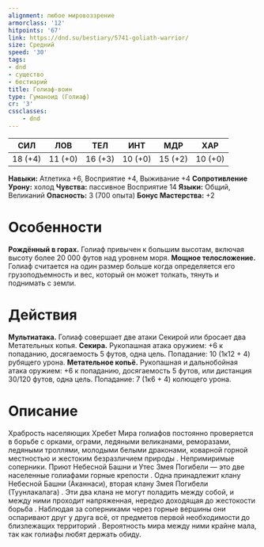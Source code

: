 ```yaml
---
alignment: любое мировоззрение
armorclass: '12'
hitpoints: '67'
link: https://dnd.su/bestiary/5741-goliath-warrior/
size: Средний
speed: '30'
tags:
- dnd
- существо
- бестиарий
title: Голиаф-воин
type: Гуманоид (Голиаф)
cr: '3'
cssclasses:
    - dnd
---
```



| СИЛ | ЛОВ | ТЕЛ | ИНТ | МДР | ХАР |
|---|---|---|---|---|---|
| 18 (+4) | 11 (+0) | 16 (+3) | 10 (+0) | 15 (+2) | 10 (+0) |
**Навыки:** Атлетика +6, Восприятие +4, Выживание +4
**Сопротивление Урону:** холод
**Чувства:** пассивное Восприятие 14
**Языки:** Общий, Великаний
**Опасность:** 3 (700 опыта)
**Бонус Мастерства:** +2


# Особенности
**Рождённый в горах.** Голиаф привычен к большим высотам, включая высоту более 20 000 футов над уровнем моря.
**Мощное телосложение.** Голиаф считается на один размер больше когда определяется его грузоподъемность и вес, который он может толкать, тянуть и поднимать с земли.


# Действия
**Мультиатака.** Голиаф совершает две атаки Секирой или бросает два Метательных копья.
**Секира.** Рукопашная атака оружием: +6 к попаданию, досягаемость 5 футов, одна цель. Попадание: 10 (1к12 + 4) рубящего урона.
**Метательное копьё.** Рукопашная и дальнобойная атака оружием: +6 к попаданию, досягаемость 5 футов, или дистанция 30/120 футов, одна цель. Попадание: 7 (1к6 + 4) колющего урона.


# Описание
Храбрость населяющих Хребет Мира голиафов постоянно проверяется в борьбе с орками, ограми, ледяными великанами, реморазами, ледяными троллями, молодыми белыми драконами, коварной горной местностью и жестоким безразличием природы . Непримиримые соперники. Приют Небесной Башни и Утес Змея Погибели — это две населенные голиафами горные крепости . Одна принадлежит клану Небесной Башни (Аканнаси), вторая клану Змея Погибели (Туунлакалага) . Эти два клана не могут поладить между собой, и между ними проходит напряженная, нередко доходящая до жестокости борьба . Наблюдая за соперниками через горные вершины они оспаривают друг у друга всё, от предметов первой необходимости до близлежащих территорий . Вероятность мира между ними крайне мала, так как голиафы любят держать обиду.